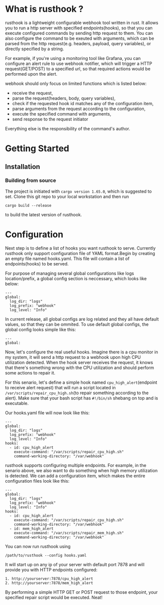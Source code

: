 # What is rusthook ?

rusthook is a lightweight configurable webhook tool written in rust. It allows you to run a http server with specified endpoints(hooks), so that you can execute configured commands by sending http request to them. You can also configure the command to be exeuted with arguments, which can be parsed from the http request(e.g. headers, payload, query variables), or directly specified by a string.

For example, if you're using a monitoring tool like Grafana, you can configure an alert rule to use webhook notifier, which will trigger a HTTP request(GET/POST) to a specified url, so that required actions would be performed upon the alert.

webhook should only focus on limited functions which is listed below:

+ receive the request,
+ parse the request(headers, body, query variables),
+ check if the requested hook id matches any of the configuration item,
+ parse arguments from the request according to the configuration,
+ execute the specified command with arguments,
+ send response to the request initiator
  
Everything else is the responsibility of the command's author.

# Getting Started
## Installation
### Building from source
The project is initiated with `cargo version 1.65.0`, which is suggested to set. Clone this git repo to your local workstation and then run
```
cargo build --release
```
to build the latest version of rusthook.

# Configuration
Next step is to define a list of hooks you want rusthook to serve. Currently rusthook only support configuration file of YAML format.Begin by creating an empty file named hooks.yaml. This file will contain a list of endpoints(hooks) to be served.

For purpose of managing several global configurations like logs location/prefix, a global config section is neccessary, which looks like below:
```
---
global:
  log_dir: "logs" 
  log_prefix: "webhook"
  log_level: "Info"
```
In current release, all global configs are log related and they all have default values, so that they can be ommited. To use default global configs, the global config looks simple like this:
```
---
global:
```

Now, let's configure the real useful hooks. Imagine there is a cpu monitor in my system, it will send a http request to a webhook upon high CPU utilization detected. When the hook server receives the request, it knows that there's something wrong with the CPU utilization and should perform some actions to repair it. 

For this senario, let's define a simple hook named `cpu_high_alert`(endpoint to receive alert request) that will run a script located in `/var/scripts/repair_cpu_high.sh`(to repair something according to the alert). Make sure that your bash script has `#!/bin/sh` shebang on top and is executable.

Our hooks.yaml file will now look like this:
```
---
global:
  log_dir: "logs" 
  log_prefix: "webhook"
  log_level: "Info"
hooks:
  - id: cpu_high_alert
    execute-command: "/var/scripts/repair_cpu_high.sh"
    command-working-directory: "/var/webhook"
```

rusthook supports configuring multiple endpoints. For example, in the senario above, we also want to do something when high memory utilization is detected. We can add a configuration item, which makes the entire configuration files look like this:
```
---
global:
  log_dir: "logs" 
  log_prefix: "webhook"
  log_level: "Info"
hooks:
  - id: cpu_high_alert
    execute-command: "/var/scripts/repair_cpu_high.sh"
    command-working-directory: "/var/webhook"
  - id: mem_high_alert
    execute-command: "/var/scripts/repair_mem_high.sh"
    command-working-directory: "/var/webhook"
```

You can now run rusthook using
```
/path/to/rusthook --config hooks.yaml
```
It will start up on any ip of your server with default port 7878 and will provide you with HTTP endpoints configured:
```
1. http://yourserver:7878/cpu_high_alert
2. http://yourserver:7878/mem_high_alert
```
By performing a simple HTTP GET or POST request to those endpoint, your specified repair script would be executed. Neat!